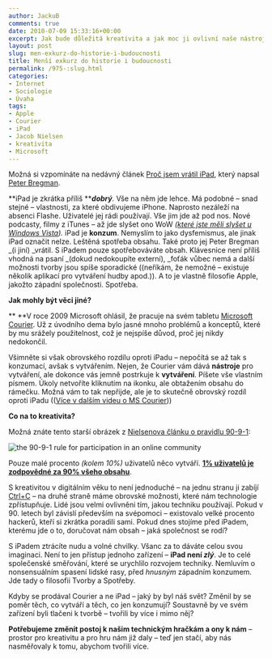 ```yaml
---
author: JackuB
comments: true
date: 2010-07-09 15:33:16+00:00
excerpt: Jak bude důležitá kreativita a jak moc ji ovlivní naše nástroje.
layout: post
slug: men-exkurz-do-historie-i-budoucnosti
title: Menší exkurz do historie i budoucnosti
permalink: /975-:slug.html
categories:
- Internet
- Sociologie
- Úvaha
tags:
- Apple
- Courier
- iPad
- Jacob Nielsen
- kreativita
- Microsoft
---
```


Možná si vzpomínáte na nedávný článek [Proč jsem vrátil iPad](http://blogs.hbr.org/bregman/2010/06/why-i-returned-my-ipad.html), který napsal [Peter Bregman](http://www.peterbregman.com/).



**iPad je zkrátka příliš **_**dobrý**._ Vše na něm jde lehce. Má podobné – snad stejné – vlastnosti, za které obdivujeme iPhone. Naprosto nezáleží na absenci Flashe. Uživatelé jej rádi používají. Vše jim jde až pod nos. Nové podcasty, filmy z iTunes – až jde slyšet ono WoW _(_[_které jste měli slyšet u Windows Vista_](http://devron.files.wordpress.com/2007/02/windowslivewriterwhyupgradetovistacauseitsthenewwindowst-14da1vista-wow5.jpg)_)._ iPad je **konzum**. Nemyslím to jako dysfemismus, ale jinak iPad označit nelze. Leštěná spotřeba obsahu. Také proto jej Peter Bregman _(i jiní) _vrátil. S iPadem pouze spotřebováváte obsah. Klávesnice není příliš vhodná na psaní _(dokud nedokoupíte externí), _foťák vůbec nemá a další možnosti tvorby jsou spíše sporadické ((neříkám, že nemožné – existuje několik aplikací pro vytváření hudby apod.)). A to je vlastně filosofie Apple, jakožto západní společnosti. Spotřeba.

**Jak mohly být věci jiné?**

** **V roce 2009 Microsoft ohlásil, že pracuje na svém tabletu [Microsoft Courier](http://gizmodo.com/5365299/courier-first-details-of-microsofts-secret-tablet). Už z úvodního dema bylo jasné mnoho problémů a konceptů, které by mu srážely použitelnost, což je nejspíše důvod, proč jej nikdy nedokončil.



Všimněte si však obrovského rozdílu oproti iPadu – nepočítá se až tak s konzumací, avšak s vytvářením. Nejen, že Courier vám dává **nástroje** pro vytváření, ale dokonce vás jemně postrkuje k **vytváření**. Píšete vše vlastním písmem. Úkoly netvoříte kliknutím na ikonku, ale obtažením obsahu do rámečku. Možná vám to tak nepřijde, ale je to skutečně obrovský rozdíl oproti iPadu (([Více v dalším videu o MS Courier](http://www.youtube.com/watch?v=pFQWc79TYcU)))

**Co na to kreativita?**

Možná znáte tento starší obrázek z [Nielsenova článku o pravidlu 90-9-1](http://www.useit.com/alertbox/participation_inequality.html):

![the 90-9-1 rule for participation in an online community](http://www.useit.com/alertbox/community-participation-pyramid.gif)

Pouze malé procento _(kolem 10%)_ uživatelů něco vytváří. [**1% uživatelů je zodpovědné za 90% všeho obsahu**](http://www.useit.com/alertbox/imbalanced-contributions-pyramid.gif).

S kreativitou v digitálním věku to není jednoduché – na jednu stranu ji zabíjí [Ctrl+C](http://www.everybodygoto.com/2007/07/19/cutcopypaste-three-shortcuts-that-killed-creativity/) – na druhé straně máme obrovské možnosti, které nám technologie zpřístupňuje. Lidé jsou velmi ovlivněni tím, jakou techniku používají. Pokud v 90. letech byl závislí především na svépomoci – existovalo velké procento hackerů, kteří si zkrátka poradili sami. Pokud dnes stojíme před iPadem, kterému jde o to, doručovat nám obsah – jaká společnost se rodí?

S iPadem ztrácíte nudu a volné chvilky. Všanc za to dáváte celou svou imaginaci. Není to jen přístup jednoho zařízení – **iPad není _zlý_**. Je to celé společenské směřování, které se urychlilo rozvojem techniky. Nemluvím o nonsensuálním spasení lidské rasy, před _hnusným_ západním konzumem. Jde tady o filosofii Tvorby a Spotřeby.

Kdyby se prodával Courier a ne iPad – jaký by byl náš svět? Změnil by se poměr těch, co vytváří a těch, co jen konzumují? Soustavně by ve svém zařízení byli tlačeni k tvorbě – tvořili by více i mimo něj?

**Potřebujeme změnit postoj k našim technickým hračkám a ony k nám** – prostor pro kreativitu a pro hru nám již daly – teď jen stačí, aby nás nasměřovaly k tomu, abychom tvořili více.

